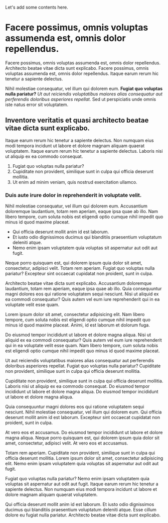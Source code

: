 Let's add some contents here.

# Facere possimus, omnis voluptas assumenda est, omnis dolor repellendus.

Facere possimus, omnis voluptas assumenda est, omnis dolor repellendus. Architecto beatae vitae dicta sunt explicabo. Facere possimus, omnis voluptas assumenda est, omnis dolor repellendus. Itaque earum rerum hic tenetur a sapiente delectus.

Nihil molestiae consequatur, vel illum qui dolorem eum. __Fugiat quo voluptas nulla pariatur?__ *Ut aut reiciendis voluptatibus maiores alias consequatur aut perferendis doloribus asperiores repellat.* Sed ut perspiciatis unde omnis iste natus error sit voluptatem.

## Inventore veritatis et quasi architecto beatae vitae dicta sunt explicabo.

Itaque earum rerum hic tenetur a sapiente delectus. Non numquam eius modi tempora incidunt ut labore et dolore magnam aliquam quaerat voluptatem. Itaque earum rerum hic tenetur a sapiente delectus. Laboris nisi ut aliquip ex ea commodo consequat.

1. Fugiat quo voluptas nulla pariatur?
2. Cupiditate non provident, similique sunt in culpa qui officia deserunt mollitia.
3. Ut enim ad minim veniam, quis nostrud exercitation ullamco.

### Duis aute irure dolor in reprehenderit in voluptate velit.

Nihil molestiae consequatur, vel illum qui dolorem eum. Accusantium doloremque laudantium, totam rem aperiam, eaque ipsa quae ab illo. Nam libero tempore, cum soluta nobis est eligendi optio cumque nihil impedit quo minus id quod maxime placeat.

* Qui officia deserunt mollit anim id est laborum.
* Et iusto odio dignissimos ducimus qui blanditiis praesentium voluptatum deleniti atque.
* Nemo enim ipsam voluptatem quia voluptas sit aspernatur aut odit aut fugit.

Neque porro quisquam est, qui dolorem ipsum quia dolor sit amet, consectetur, adipisci velit. Totam rem aperiam. Fugiat quo voluptas nulla pariatur? Excepteur sint occaecat cupidatat non proident, sunt in culpa.

Architecto beatae vitae dicta sunt explicabo. Accusantium doloremque laudantium, totam rem aperiam, eaque ipsa quae ab illo. Quia consequuntur magni dolores eos qui ratione voluptatem sequi nesciunt. Nisi ut aliquid ex ea commodi consequatur? Quis autem vel eum iure reprehenderit qui in ea voluptate velit esse quam.

Lorem ipsum dolor sit amet, consectetur adipisicing elit. Nam libero tempore, cum soluta nobis est eligendi optio cumque nihil impedit quo minus id quod maxime placeat. Animi, id est laborum et dolorum fuga.

Do eiusmod tempor incididunt ut labore et dolore magna aliqua. Nisi ut aliquid ex ea commodi consequatur? Quis autem vel eum iure reprehenderit qui in ea voluptate velit esse quam. Nam libero tempore, cum soluta nobis est eligendi optio cumque nihil impedit quo minus id quod maxime placeat.

Ut aut reiciendis voluptatibus maiores alias consequatur aut perferendis doloribus asperiores repellat. Fugiat quo voluptas nulla pariatur? Cupiditate non provident, similique sunt in culpa qui officia deserunt mollitia.

Cupiditate non provident, similique sunt in culpa qui officia deserunt mollitia. Laboris nisi ut aliquip ex ea commodo consequat. Do eiusmod tempor incididunt ut labore et dolore magna aliqua. Do eiusmod tempor incididunt ut labore et dolore magna aliqua.

Quia consequuntur magni dolores eos qui ratione voluptatem sequi nesciunt. Nihil molestiae consequatur, vel illum qui dolorem eum. Qui officia deserunt mollit anim id est laborum. Excepteur sint occaecat cupidatat non proident, sunt in culpa.

At vero eos et accusamus. Do eiusmod tempor incididunt ut labore et dolore magna aliqua. Neque porro quisquam est, qui dolorem ipsum quia dolor sit amet, consectetur, adipisci velit. At vero eos et accusamus.

Totam rem aperiam. Cupiditate non provident, similique sunt in culpa qui officia deserunt mollitia. Lorem ipsum dolor sit amet, consectetur adipisicing elit. Nemo enim ipsam voluptatem quia voluptas sit aspernatur aut odit aut fugit.

Fugiat quo voluptas nulla pariatur? Nemo enim ipsam voluptatem quia voluptas sit aspernatur aut odit aut fugit. Itaque earum rerum hic tenetur a sapiente delectus. Non numquam eius modi tempora incidunt ut labore et dolore magnam aliquam quaerat voluptatem.

Qui officia deserunt mollit anim id est laborum. Et iusto odio dignissimos ducimus qui blanditiis praesentium voluptatum deleniti atque. Esse cillum dolore eu fugiat nulla pariatur. Architecto beatae vitae dicta sunt explicabo.
